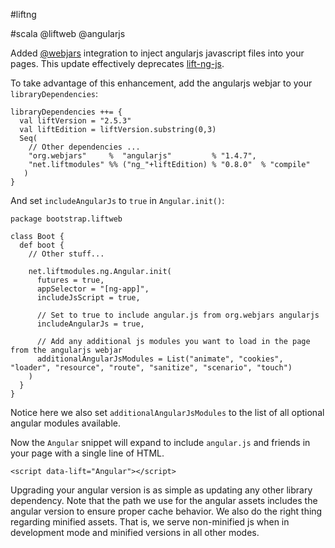 #liftng

#scala @liftweb @angularjs

Added [@webjars](http://www.webjars.org/) integration to inject angularjs javascript files into your pages.
This update effectively deprecates [lift-ng-js](https://github.com/joescii/lift-ng-js).

To take advantage of this enhancement, add the angularjs webjar to your `libraryDependencies`:

    libraryDependencies ++= {
      val liftVersion = "2.5.3"
      val liftEdition = liftVersion.substring(0,3)
      Seq(
        // Other dependencies ...
        "org.webjars"     %  "angularjs"         % "1.4.7",
        "net.liftmodules" %% ("ng_"+liftEdition) % "0.8.0"  % "compile"
       )
    }

And set `includeAngularJs` to `true` in `Angular.init()`:

    package bootstrap.liftweb

    class Boot {
      def boot {
        // Other stuff...

        net.liftmodules.ng.Angular.init(
          futures = true,
          appSelector = "[ng-app]",
          includeJsScript = true,

          // Set to true to include angular.js from org.webjars angularjs
          includeAngularJs = true,

          // Add any additional js modules you want to load in the page from the angularjs webjar
          additionalAngularJsModules = List("animate", "cookies", "loader", "resource", "route", "sanitize", "scenario", "touch")
        )
      }
    }

Notice here we also set `additionalAngularJsModules` to the list of all optional angular modules available.

Now the `Angular` snippet will expand to include `angular.js` and friends in your page with a single line of HTML.

    <script data-lift="Angular"></script>

Upgrading your angular version is as simple as updating any other library dependency.
Note that the path we use for the angular assets includes the angular version to ensure proper cache behavior.
We also do the right thing regarding minified assets.
That is, we serve non-minified js when in development mode and minified versions in all other modes.
